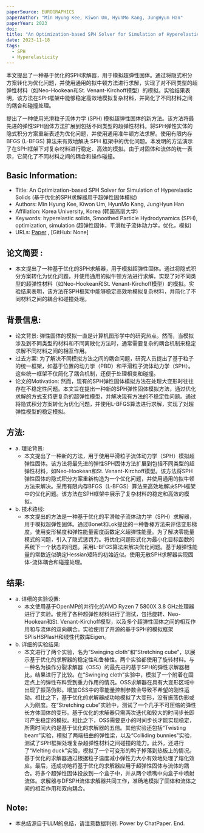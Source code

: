 ```yaml
---
paperSource: EUROGRAPHICS
paperAuthor: "Min Hyung Kee, Kiwon Um, HyunMo Kang, JungHyun Han"
paperYear: 2023
doi: 
title: "An Optimization-based SPH Solver for Simulation of Hyperelastic Solids"
date: 2023-11-18
tags: 
  - SPH
  - Hyperelasticity
---
```



本文提出了一种基于优化的SPH求解器，用于模拟超弹性固体。通过将隐式积分方案转化为优化问题，并使用通用的拟牛顿方法进行求解，实现了对不同类型的超弹性材料（如Neo-Hookean和St. Venant-Kirchoff模型）的模拟。实验结果表明，该方法在SPH框架中能够稳定高效地模拟复杂材料，并简化了不同材料之间的耦合和碰撞处理。

<!-- more -->

提出了一种使用光滑粒子流体力学 (SPH) 模拟超弹性固体的新方法。该方法将最先进的弹性SPH固体方法扩展到包括不同类型的超弹性材料。将SPH弹性实体的隐式积分方案重新表述为优化问题，并使用通用准牛顿方法求解。使用有限内存 BFGS (L-BFGS) 算法来有效地解决 SPH 框架中的优化问题。本发明的方法演示了在SPH框架下对复杂材料进行稳定、高效的模拟。由于对固体和流体的统一表示，它简化了不同材料之间的耦合和操作碰撞。

## Basic Information:

- Title: An Optimization-based SPH Solver for Simulation of Hyperelastic Solids (基于优化的SPH求解器用于超弹性固体模拟)
- Authors: Min Hyung Kee, Kiwon Um, HyunMo Kang, JungHyun Han
- Affiliation: Korea University, Korea (韩国高丽大学)
- Keywords: hyperelastic solids, Smoothed Particle Hydrodynamics (SPH), optimization, simulation (超弹性固体，平滑粒子流体动力学，优化，模拟)
- URLs: [Paper](https://diglib.eg.org/) , [GitHub: None]

## 论文简要 :

- 本文提出了一种基于优化的SPH求解器，用于模拟超弹性固体。通过将隐式积分方案转化为优化问题，并使用通用的拟牛顿方法进行求解，实现了对不同类型的超弹性材料（如Neo-Hookean和St. Venant-Kirchoff模型）的模拟。实验结果表明，该方法在SPH框架中能够稳定高效地模拟复杂材料，并简化了不同材料之间的耦合和碰撞处理。

## 背景信息:

- 论文背景: 弹性固体的模拟一直是计算机图形学中的研究热点。然而，当模拟涉及到不同类型的材料和不同离散化方法时，通常需要复杂的耦合机制来稳定求解不同材料之间的相互作用。
- 过去方案: 为了解决不同模拟方法之间的耦合问题，研究人员提出了基于粒子的统一框架，如基于位置的动力学（PBD）和平滑粒子流体动力学（SPH）。这些统一框架不仅简化了耦合机制，还便于处理相变和碰撞。
- 论文的Motivation: 然而，现有的SPH弹性固体模拟方法在处理大变形时往往存在不稳定性问题。本文旨在提出一种新的SPH弹性固体模拟方法，通过优化求解的方式支持更复杂的超弹性模型，并解决现有方法的不稳定性问题。通过将隐式积分方案转化为优化问题，并使用L-BFGS算法进行求解，实现了对超弹性模型的稳定模拟。

## 方法:

- a. 理论背景:
  - 本文提出了一种新的方法，用于使用平滑粒子流体动力学（SPH）模拟超弹性固体。该方法将最先进的弹性SPH固体方法扩展到包括不同类型的超弹性材料，如Neo-Hookean和St. Venant-Kirchoff模型。该方法将SPH弹性固体的隐式积分方案重新构造为一个优化问题，并使用通用的拟牛顿方法来解决。采用有限内存BFGS（L-BFGS）算法来高效地解决SPH框架中的优化问题。该方法在SPH框架中展示了复杂材料的稳定和高效的模拟。
- b. 技术路线:
  - 本文提出的方法是一种基于优化的平滑粒子流体动力学（SPH）求解器，用于模拟超弹性固体。通过Bonet和Lok提出的一种鲁棒方法来评估变形梯度。使用变形梯度和弹性能量密度函数定义超弹性能量。为了解决零能量模式的问题，引入了隐式惩罚力。将优化问题形式化为最小化目标函数的系统下一个状态的问题。采用L-BFGS算法来解决优化问题。基于超弹性能量的常数近似确定Hessian矩阵的初始近似。使用无散SPH求解器实现固体-流体耦合和碰撞处理。

## 结果:

- a. 详细的实验设置:
  - 本文使用基于OpenMP的并行化的AMD Ryzen 7 5800X 3.8 GHz处理器进行了实验。使用了各种超弹性材料进行了测试，包括旋转、Neo-Hookean和St. Venant-Kirchoff模型，以及多个超弹性固体之间的相互作用和与流体的双向耦合。实验使用了开源的基于SPH的模拟框架SPlisHSPlasH和线性代数库Eigen。
- b. 详细的实验结果:
  - 本文进行了两个实验，名为“Swinging cloth”和“Stretching cube”，以展示基于优化的求解器的稳定性和鲁棒性。两个实验都使用了旋转材料。与一种名为操作分裂求解器（OSS）的最先进的基于SPH的弹性求解器相比，结果进行了比较。在“Swinging cloth”实验中，模拟了一个附着在固定点上的弹性布料受到重力作用的情况。OSS求解器在具有大变形区域中出现了振荡伪影。增加OSS中的零能量控制参数会导致不希望的刚性运动。相比之下，基于优化的求解器成功地模拟了大变形，没有振荡伪影或人为刚度。在“Stretching cube”实验中，测试了一个几乎不可压缩的弹性长方体固体的变形。基于优化的求解器只需两次迭代和较大的时间步长即可产生稳定的模拟。相比之下，OSS需要更小的时间步长才能实现稳定，所需时间大约是基于优化的求解器的五倍。其他实验还包括“Twisting beam”实验，模拟了两端扭曲的弹性梁，以及“Colliding bunnies”实验，测试了SPH框架处理复杂超弹性材料之间碰撞的能力。此外，还进行了“Melting duck”实验，模拟了一个可变形的鸭子掉落到热板上的情况。基于优化的求解器通过根据粒子温度减小弹性力大小有效地处理了熔化效应。最后，还成功地将基于优化的求解器应用于超弹性固体与流体的耦合。将多个超弹性固体投放到一个盒子中，并从两个喷嘴中向盒子中喷射流体。求解器与DFSPH流体求解器共同工作，准确地模拟了固体和流体之间的相互作用和双向耦合。

## Note:

- 本总结源自于LLM的总结，请注意数据判别. Power by ChatPaper. End.